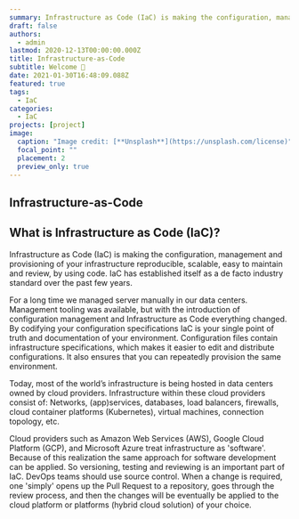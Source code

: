 ```yaml
---
summary: Infrastructure as Code (IaC) is making the configuration, management and provisioning of your infrastructure reproducible, scalable, easy to maintain and review, by using code. IaC has established itself as a de facto industry standard over the past few years. 
draft: false
authors:
  - admin
lastmod: 2020-12-13T00:00:00.000Z
title: Infrastructure-as-Code
subtitle: Welcome 👋
date: 2021-01-30T16:48:09.088Z
featured: true
tags:
  - IaC
categories:
  - IaC
projects: [project]
image:
  caption: "Image credit: [**Unsplash**](https://unsplash.com/license)"
  focal_point: ""
  placement: 2
  preview_only: true
---
```

## Infrastructure-as-Code

## What is Infrastructure as Code (IaC)?
Infrastructure as Code (IaC) is making the configuration, management and provisioning of your infrastructure reproducible, scalable, easy to maintain and review, by using code. IaC has established itself as a de facto industry standard over the past few years. 
 
For a long time we managed server manually in our data centers. Management tooling was available, but with the introduction of configuration management and Infrastructure as Code everything changed. By codifying your configuration specifications IaC is your single point of truth and documentation of your environment. Configuration files  contain infrastructure specifications, which makes it easier to edit and distribute configurations. It also ensures that you can repeatedly provision the same environment.
 
Today, most of the world’s infrastructure is being hosted in data centers owned by cloud providers. Infrastructure within these cloud providers consist of: Networks, (app)services, databases, load balancers, firewalls, cloud container platforms (Kubernetes), virtual machines, connection topology, etc. 
 
Cloud providers such as Amazon Web Services (AWS), Google Cloud Platform (GCP), and Microsoft Azure treat infrastructure as 'software'. Because of this realization the same approach for software development can be applied. So versioning, testing and reviewing is an important part of IaC. DevOps teams should use source control. When a change is required, one 'simply' opens up the Pull Request to a repository, goes through the review process, and then the changes will be eventually be applied to the cloud platform or platforms (hybrid cloud solution) of your choice.
